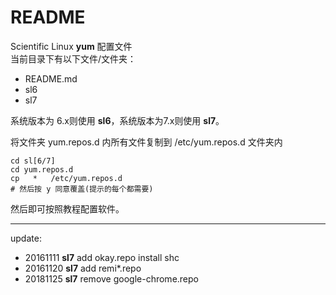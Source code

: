 <!-- README.md --- 
;; 
;; Description: 
;; Author: Hongyi Wu(吴鸿毅)
;; Email: wuhongyi@qq.com 
;; Created: 六 7月 16 21:16:08 2016 (+0800)
;; Last-Updated: 日 11月 25 09:14:13 2018 (+0800)
;;           By: Hongyi Wu(吴鸿毅)
;;     Update #: 9
;; URL: http://wuhongyi.cn -->

# README

Scientific Linux **yum** 配置文件  
当前目录下有以下文件/文件夹：

- README.md
- sl6
- sl7

系统版本为 6.x则使用 **sl6**，系统版本为7.x则使用 **sl7**。

将文件夹 yum.repos.d 内所有文件复制到 /etc/yum.repos.d 文件夹内

```shell
cd sl[6/7]
cd yum.repos.d
cp   *   /etc/yum.repos.d
# 然后按 y 同意覆盖(提示的每个都需要)
```

然后即可按照教程配置软件。

----

update:

- 20161111 **sl7** add okay.repo  install shc
- 20161120 **sl7** add remi*.repo
- 20181125 **sl7** remove google-chrome.repo

<!-- README.md ends here -->
